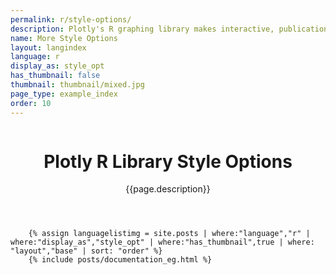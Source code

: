 ```yaml
---
permalink: r/style-options/
description: Plotly's R graphing library makes interactive, publication-quality graphs online. Tutorials and tips on style options.
name: More Style Options
layout: langindex
language: r
display_as: style_opt
has_thumbnail: false
thumbnail: thumbnail/mixed.jpg
page_type: example_index
order: 10
---
```



<header class="--welcome">
	<div class="--welcome-body">
		<!--div.--wrap-inner-->
		<div class="--title">
			<div class="--category-img"><img src="https://plot.ly/gh-pages/documentation/static/images/r-small.png" alt=""></div>
			<div class="--body">
				<h1>Plotly R Library Style Options</h1>
				<p>{{page.description}}</p>
			</div>
		</div>
	</div>
</header>

		{% assign languagelistimg = site.posts | where:"language","r" | where:"display_as","style_opt" | where:"has_thumbnail",true | where: "layout","base" | sort: "order" %}
        {% include posts/documentation_eg.html %}
